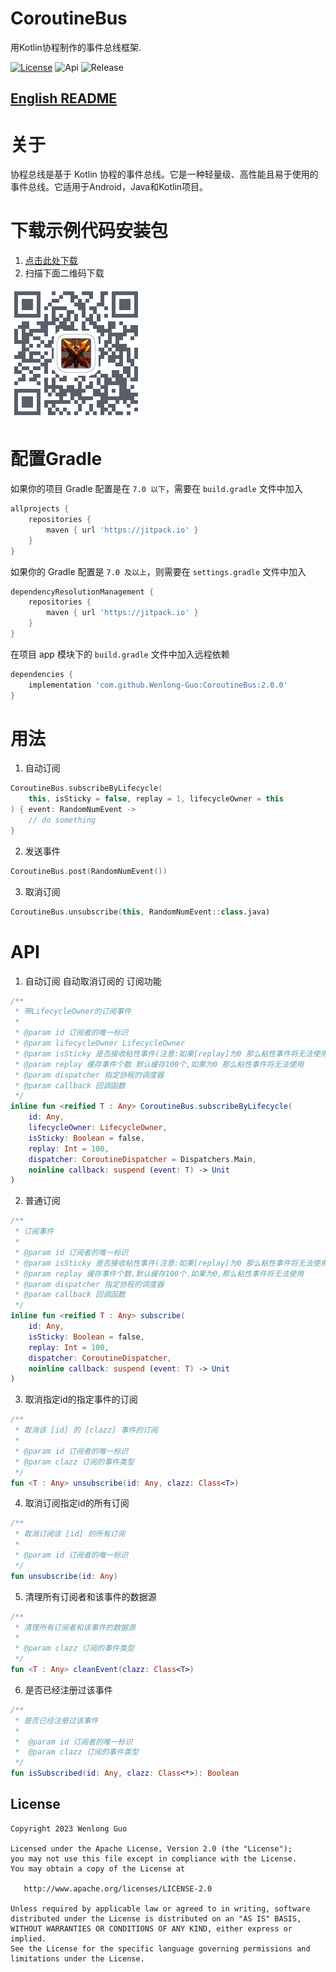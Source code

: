 # CoroutineBus
用Kotlin协程制作的事件总线框架.

[![License](https://img.shields.io/badge/License-Apache--2.0-brightgreen.svg)](https://github.com/Wenlong-Guo/CoroutineBus/blob/master/license)
![Api](https://img.shields.io/badge/API-14+-brightgreen.svg)
![Release](https://img.shields.io/github/v/release/Wenlong-Guo/CoroutineBus?include_prereleases)

## [English README](README.md)

# 关于
协程总线是基于 Kotlin 协程的事件总线。它是一种轻量级、高性能且易于使用的事件总线。它适用于Android，Java和Kotlin项目。

# 下载示例代码安装包
1. [点击此处下载](https://bintray.com/wenlong-guo/maven/CoroutineBus/_latestVersion)
2. 扫描下面二维码下载

![download](release/QRcode.png)

# 配置Gradle

如果你的项目 Gradle 配置是在 `7.0 以下`，需要在 `build.gradle` 文件中加入
```groovy
allprojects {
    repositories {
        maven { url 'https://jitpack.io' }
    }
}
```

如果你的 Gradle 配置是 `7.0 及以上`，则需要在 `settings.gradle` 文件中加入
```groovy
dependencyResolutionManagement {
    repositories {
        maven { url 'https://jitpack.io' }
    }
}
```

在项目 app 模块下的 `build.gradle` 文件中加入远程依赖
```groovy
dependencies {
    implementation 'com.github.Wenlong-Guo:CoroutineBus:2.0.0'
}
```

# 用法

1. 自动订阅
```kotlin
CoroutineBus.subscribeByLifecycle(
    this, isSticky = false, replay = 1, lifecycleOwner = this
) { event: RandomNumEvent ->
    // do something
}
```

2. 发送事件
```kotlin
CoroutineBus.post(RandomNumEvent())
```

3. 取消订阅
```kotlin
CoroutineBus.unsubscribe(this, RandomNumEvent::class.java)
```

# API
1. 自动订阅 自动取消订阅的 订阅功能
```kotlin
/**
 * 带LifecycleOwner的订阅事件
 *
 * @param id 订阅者的唯一标识
 * @param lifecycleOwner LifecycleOwner
 * @param isSticky 是否接收粘性事件(注意:如果[replay]为0 那么粘性事件将无法使用)
 * @param replay 缓存事件个数 默认缓存100个,如果为0 那么粘性事件将无法使用
 * @param dispatcher 指定协程的调度器
 * @param callback 回调函数
 */
inline fun <reified T : Any> CoroutineBus.subscribeByLifecycle(
    id: Any,
    lifecycleOwner: LifecycleOwner,
    isSticky: Boolean = false,
    replay: Int = 100,
    dispatcher: CoroutineDispatcher = Dispatchers.Main,
    noinline callback: suspend (event: T) -> Unit
) 
```

2. 普通订阅
```kotlin
/**
 * 订阅事件
 *
 * @param id 订阅者的唯一标识
 * @param isSticky 是否接收粘性事件(注意:如果[replay]为0 那么粘性事件将无法使用)
 * @param replay 缓存事件个数.默认缓存100个.如果为0,那么粘性事件将无法使用
 * @param dispatcher 指定协程的调度器
 * @param callback 回调函数
 */
inline fun <reified T : Any> subscribe(
    id: Any,
    isSticky: Boolean = false,
    replay: Int = 100,
    dispatcher: CoroutineDispatcher,
    noinline callback: suspend (event: T) -> Unit
)
```

3. 取消指定id的指定事件的订阅
```kotlin
/**
 * 取消该 [id] 的 [clazz] 事件的订阅
 *
 * @param id 订阅者的唯一标识
 * @param clazz 订阅的事件类型
 */
fun <T : Any> unsubscribe(id: Any, clazz: Class<T>)
```

4. 取消订阅指定id的所有订阅
```kotlin
/**
 * 取消订阅该 [id] 的所有订阅
 *
 * @param id 订阅者的唯一标识
 */
fun unsubscribe(id: Any) 
```

5. 清理所有订阅者和该事件的数据源
```kotlin
/**
 * 清理所有订阅者和该事件的数据源
 *
 * @param clazz 订阅的事件类型
 */
fun <T : Any> cleanEvent(clazz: Class<T>)
```

6. 是否已经注册过该事件
```kotlin
/**
 * 是否已经注册过该事件
 *
 *  @param id 订阅者的唯一标识
 *  @param clazz 订阅的事件类型
 */
fun isSubscribed(id: Any, clazz: Class<*>): Boolean 
```

License
-------

    Copyright 2023 Wenlong Guo

    Licensed under the Apache License, Version 2.0 (the "License");
    you may not use this file except in compliance with the License.
    You may obtain a copy of the License at

       http://www.apache.org/licenses/LICENSE-2.0

    Unless required by applicable law or agreed to in writing, software
    distributed under the License is distributed on an "AS IS" BASIS,
    WITHOUT WARRANTIES OR CONDITIONS OF ANY KIND, either express or implied.
    See the License for the specific language governing permissions and
    limitations under the License.

